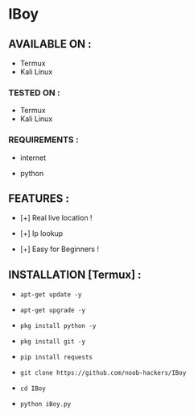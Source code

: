 # IBoy 
## AVAILABLE ON :

* Termux 
* Kali Linux

### TESTED ON :

* Termux 
* Kali Linux 

### REQUIREMENTS :

* internet



* python

## FEATURES :

* [+] Real live location !



* [+] Ip lookup

* [+] Easy for Beginners !

## INSTALLATION [Termux] :

* `apt-get update -y`

* `apt-get upgrade -y`

* `pkg install python -y`



* `pkg install git -y`



* `pip install requests`

* `git clone https://github.com/noob-hackers/IBoy`

* `cd IBoy`







* `python iBoy.py`

```





```







